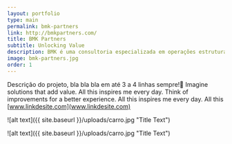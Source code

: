```yaml
---
layout: portfolio
type: main
permalink: bmk-partners
link: http://bmkpartners.com/
title: BMK Partners
subtitle: Unlocking Value
description: BMK é uma consultoria especializada em operações estruturadas de crédito, criação de produtos de investimento em distressed assets e na elaboração de ferramentas para auxiliar o posicionamento das empresas e seus produtos no mercado.
image: bmk-partners.jpg
order: 1
---
```


Descrição do projeto, bla bla bla em até 3 a 4 linhas sempre! Imagine solutions that add value. All this inspires me every day. Think of improvements for a better experience. All this inspires me every day. All this [www.linkdesite.com](www.linkdesite.com)

![alt text]({{ site.baseurl }}/uploads/carro.jpg "Title Text")

![alt text]({{ site.baseurl }}/uploads/carro.jpg "Title Text")

